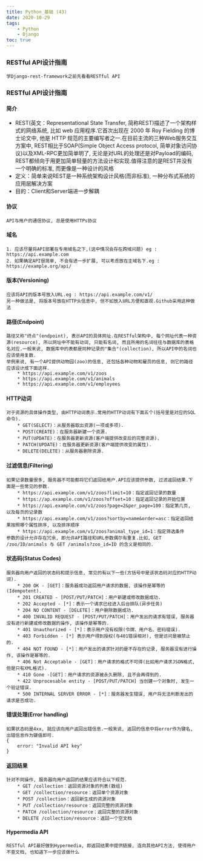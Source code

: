 ```yaml
---
title: Python_基础 (43)
date: 2020-10-29
tags: 
    - Python
    - Django
toc: true
---
```


### RESTful API设计指南
    学Django-rest-framework之前先看看RESTful API

<!-- more -->

### RESTful API设计指南

#### 简介
- REST(英文：Representational State Transfer, 简称REST)描述了一个架构样式的网络系统, 比如 web 应用程序.它首次出现在 2000 年 Roy Fielding 的博士论文中, 他是 HTTP 规范的主要编写者之一.在目前主流的三种Web服务交互方案中, REST相比于SOAP(Simple Object Access protocol, 简单对象访问协议)以及XML-RPC更加简单明了, 无论是对URL的处理还是对Payload的编码, REST都倾向于用更加简单轻量的方法设计和实现.值得注意的是REST并没有一个明确的标准, 而更像是一种设计的风格
- 定义：简单来说REST是一种系统架构设计风格(而非标准), 一种分布式系统的应用层解决方案
- 目的：Client和Server端进一步解耦

#### 协议
    API与用户的通信协议, 总是使用HTTPs协议

#### 域名
    1. 应该尽量将API部署在专用域名之下,(这中情况会存在跨域问题) eg : https://api.example.com
    2. 如果确定API很简单, 不会有进一步扩展, 可以考虑放在主域名下.eg : https://example.org/api/

#### 版本(Versioning)
    应该将API的版本号放入URL.eg : https://api.example.com/v1/
    另一种做法是, 将版本号放在HTTP头信息中, 但不如放入URL方便和直观.Github采用这种做法

#### 路径(Endpoint)
    路径又称"终点"(endpoint), 表示API的具体网址.在RESTful架构中, 每个网址代表一种资源(resource), 所以网址中不能有动词, 只能有名词, 而且所用的名词往往与数据库的表格名对应.一般来说, 数据库中的表都是同种记录的"集合"(collection), 所以API中的名词也应该使用复数.
    举例来说, 有一个API提供动物园(zoo)的信息, 还包括各种动物和雇员的信息, 则它的路径应该设计成下面这样.
        * https://api.example.com/v1/zoos
        * https://api.example.com/v1/animals
        * https://api.example.com/v1/employees

#### HTTP动词
    对于资源的具体操作类型, 由HTTP动词表示.常用的HTTP动词有下面五个(括号里是对应的SQL命令).
        * GET(SELECT)：从服务器取出资源(一项或多项).
        * POST(CREATE)：在服务器新建一个资源.
        * PUT(UPDATE)：在服务器更新资源(客户端提供改变后的完整资源).
        * PATCH(UPDATE)：在服务器更新资源(客户端提供改变的属性).
        * DELETE(DELETE)：从服务器删除资源.

#### 过滤信息(Filtering)
    如果记录数量很多, 服务器不可能都将它们返回给用户.API应该提供参数, 过滤返回结果.下面是一些常见的参数.
        * https://api.example.com/v1/zoos?limit=10：指定返回记录的数量
        * https://ap.example.com/v1/zoos?offset=10：指定返回记录的开始位置
        * https://api.example.com/v1/zoos?page=2&per_page=100：指定第几页, 以及每页的记录数
        * https://api.example.com/v1/zoos?sortby=name&order=asc：指定返回结果按照哪个属性排序, 以及排序顺序
        * https://api.example.com/v1/zoos?animal_type_id=1：指定筛选条件
    参数的设计允许存在冗余, 即允许API路径和URL参数偶尔有重复.比如, GET /zoo/ID/animals 与 GET /animals?zoo_id=ID 的含义是相同的.

#### 状态码(Status Codes)
    服务器向用户返回的状态码和提示信息, 常见的有以下一些(方括号中是该状态码对应的HTTP动词).
        * 200 OK - [GET]：服务器成功返回用户请求的数据, 该操作是幂等的(Idempotent).
        * 201 CREATED - [POST/PUT/PATCH]：用户新建或修改数据成功.
        * 202 Accepted - [*]：表示一个请求已经进入后台排队(异步任务)
        * 204 NO CONTENT - [DELETE]：用户删除数据成功.
        * 400 INVALID REQUEST - [POST/PUT/PATCH]：用户发出的请求有错误, 服务器没有进行新建或修改数据的操作, 该操作是幂等的.
        * 401 Unauthorized - [*]：表示用户没有权限(令牌、用户名、密码错误).
        * 403 Forbidden - [*] 表示用户得到授权(与401错误相对), 但是访问是被禁止的.
        * 404 NOT FOUND - [*]：用户发出的请求针对的是不存在的记录, 服务器没有进行操作, 该操作是幂等的.
        * 406 Not Acceptable - [GET]：用户请求的格式不可得(比如用户请求JSON格式, 但是只有XML格式).
        * 410 Gone -[GET]：用户请求的资源被永久删除, 且不会再得到的.
        * 422 Unprocesable entity - [POST/PUT/PATCH] 当创建一个对象时, 发生一个验证错误.
        * 500 INTERNAL SERVER ERROR - [*]：服务器发生错误, 用户将无法判断发出的请求是否成功.

#### 错误处理(Error handling)
    如果状态码是4xx, 就应该向用户返回出错信息.一般来说, 返回的信息中将error作为键名, 出错信息作为键值即可.
    {
        error: "Invalid API key"
    }

#### 返回结果
    针对不同操作, 服务器向用户返回的结果应该符合以下规范.
        * GET /collection：返回资源对象的列表(数组)
        * GET /collection/resource：返回单个资源对象
        * POST /collection：返回新生成的资源对象
        * PUT /collection/resource：返回完整的资源对象
        * PATCH /collection/resource：返回完整的资源对象
        * DELETE /collection/resource：返回一个空文档

#### Hypermedia API
    RESTful API最好做到Hypermedia, 即返回结果中提供链接, 连向其他API方法, 使得用户不查文档, 也知道下一步应该做什么


